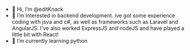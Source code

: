 - 👋 Hi, I’m @editKnack
- 👀 I’m interested in backend development. ive got some experience coding with jsva and c#, as well as frameworks such as Laravel and AngularJS. I've also worked ExpressJS and nodeJS and have played a little bit with React!
- 🌱 I’m currently learning python

<!---
editKnack/editKnack is a ✨ special ✨ repository because its `README.md` (this file) appears on your GitHub profile.
You can click the Preview link to take a look at your changes.
--->
